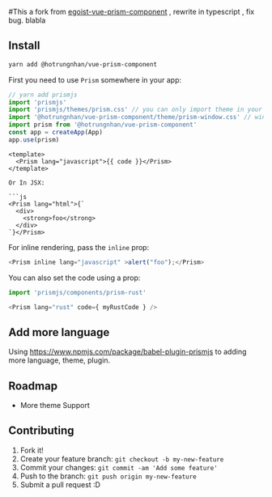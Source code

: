 #This a fork from [egoist-vue-prism-component](https://github.com/egoist/vue-prism-component/edit/master/README.md) , rewrite in typescript , fix bug. blabla
## Install

```bash
yarn add @hotrungnhan/vue-prism-component
```

First you need to use `Prism` somewhere in your app:

```js
// yarn add prismjs
import 'prismjs'
import 'prismjs/themes/prism.css' // you can only import theme in your component.
import '@hotrungnhan/vue-prism-component/theme/prism-window.css' // window theme let give a try.
import prism from '@hotrungnhan/vue-prism-component'
const app = createApp(App)
app.use(prism)
```

```vue
<template>
  <Prism lang="javascript">{{ code }}</Prism>
</template>

Or In JSX:

```js
<Prism lang="html">{`
  <div>
    <strong>foo</strong>
  </div>
`}</Prism>
```

For inline rendering, pass the `inline` prop:

```js
<Prism inline lang="javascript" >alert("foo");</Prism>
```

You can also set the code using a prop:

```js
import 'prismjs/components/prism-rust'

<Prism lang="rust" code={ myRustCode } />
```
## Add more language
Using https://www.npmjs.com/package/babel-plugin-prismjs to adding more language, theme, plugin.
## Roadmap 
* More theme Support
## Contributing

1. Fork it!
2. Create your feature branch: `git checkout -b my-new-feature`
3. Commit your changes: `git commit -am 'Add some feature'`
4. Push to the branch: `git push origin my-new-feature`
5. Submit a pull request :D